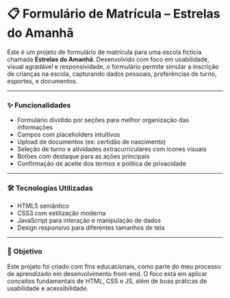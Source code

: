 # 📋 Formulário de Matrícula – Estrelas do Amanhã

Este é um projeto de formulário de matrícula para uma escola fictícia chamada **Estrelas do Amanhã**. Desenvolvido com foco em usabilidade, visual agradável e responsividade, o formulário permite simular a inscrição de crianças na escola, capturando dados pessoais, preferências de turno, esportes, e documentos.

---

### ✨ Funcionalidades

- Formulário dividido por seções para melhor organização das informações
- Campos com placeholders intuitivos
- Upload de documentos (ex: certidão de nascimento)
- Seleção de turno e atividades extracurriculares com ícones visuais
- Botões com destaque para as ações principais
- Confirmação de aceite dos termos e política de privacidade

---

### 🛠 Tecnologias Utilizadas

- HTML5 semântico
- CSS3 com estilização moderna
- JavaScript para interação e manipulação de dados
- Design responsivo para diferentes tamanhos de tela

---

### 🎯 Objetivo

Este projeto foi criado com fins educacionais, como parte do meu processo de aprendizado em desenvolvimento front-end. O foco está em aplicar conceitos fundamentais de HTML, CSS e JS, além de boas práticas de usabilidade e acessibilidade.
